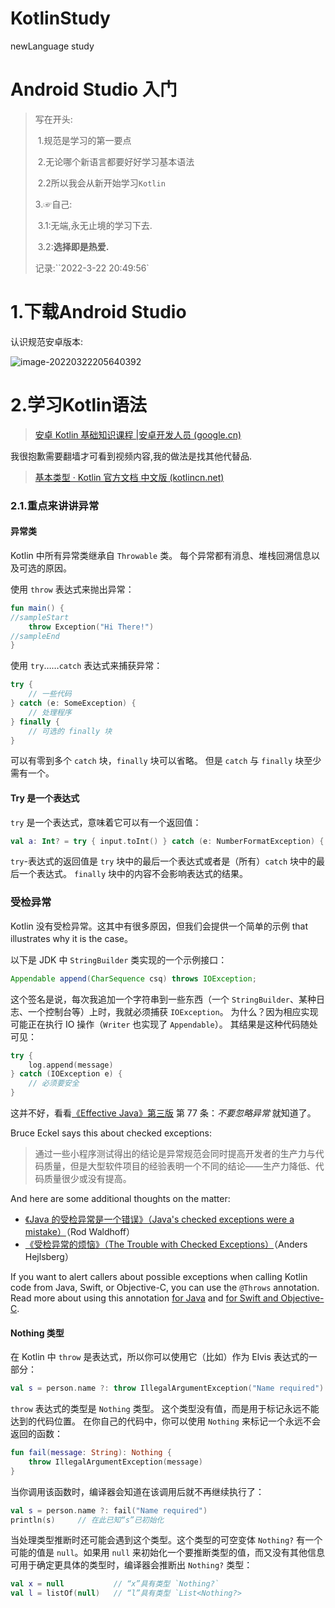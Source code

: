 # KotlinStudy
newLanguage study
# Android Studio 入门

> 写在开头:
>
> ​		1.规范是学习的第一要点
>
> ​		2.无论哪个新语言都要好好学习基本语法
>
> ​				2.2所以我会从新开始学习`Kotlin`
>
> 3.☞自己:
>
> ​		3.1:无端,永无止境的学习下去.
>
> ​		3.2:**选择即是热爱.**
>
> 记录:``2022-3-22 20:49:56`

# 1.下载Android Studio 

认识规范安卓版本:

![image-20220322205640392](https://gitee.com/jade_flute/stu-images/raw/master/image-20220322205640392.png)

# 2.学习Kotlin语法

> [安卓 Kotlin 基础知识课程 |安卓开发人员 (google.cn)](https://developer.android.google.cn/courses/android-basics-kotlin/course?hl=zh-cn)

我很抱歉需要翻墙才可看到视频内容,我的做法是找其他代替品.

> [基本类型 · Kotlin 官方文档 中文版 (kotlincn.net)](https://book.kotlincn.net/text/basic-types.html#字符串模板)

### 2.1.重点来讲讲异常

#### 异常类

Kotlin 中所有异常类继承自 `Throwable` 类。 每个异常都有消息、堆栈回溯信息以及可选的原因。

使用 `throw` 表达式来抛出异常：

```kotlin
fun main() {
//sampleStart
    throw Exception("Hi There!")
//sampleEnd
}
```

使用 `try`……`catch` 表达式来捕获异常：

```kotlin
try {
    // 一些代码
} catch (e: SomeException) {
    // 处理程序
} finally {
    // 可选的 finally 块
}
```

可以有零到多个 `catch` 块，`finally` 块可以省略。 但是 `catch` 与 `finally` 块至少需有一个。

#### Try 是一个表达式

`try` 是一个表达式，意味着它可以有一个返回值：

```kotlin
val a: Int? = try { input.toInt() } catch (e: NumberFormatException) { null }
```

`try`-表达式的返回值是 `try` 块中的最后一个表达式或者是（所有）`catch` 块中的最后一个表达式。 `finally` 块中的内容不会影响表达式的结果。

### 受检异常

Kotlin 没有受检异常。这其中有很多原因，但我们会提供一个简单的示例 that illustrates why it is the case。

以下是 JDK 中 `StringBuilder` 类实现的一个示例接口：

```java
Appendable append(CharSequence csq) throws IOException;
```

这个签名是说，每次我追加一个字符串到一些东西（一个 `StringBuilder`、某种日志、一个控制台等）上时，我就必须捕获 `IOException`。 为什么？因为相应实现可能正在执行 IO 操作（`Writer` 也实现了 `Appendable`）。 其结果是这种代码随处可见：

```kotlin
try {
    log.append(message)
} catch (IOException e) {
    // 必须要安全
}
```

这并不好，看看[《Effective Java》第三版](https://www.oracle.com/technetwork/java/effectivejava-136174.html) 第 77 条：*不要忽略异常* 就知道了。

Bruce Eckel says this about checked exceptions:

> 通过一些小程序测试得出的结论是异常规范会同时提高开发者的生产力与代码质量，但是大型软件项目的经验表明一个不同的结论——生产力降低、代码质量很少或没有提高。

And here are some additional thoughts on the matter:

- [《Java 的受检异常是一个错误》（Java's checked exceptions were a mistake）](https://radio-weblogs.com/0122027/stories/2003/04/01/JavasCheckedExceptionsWereAMistake.html)（Rod Waldhoff）
- [《受检异常的烦恼》（The Trouble with Checked Exceptions）](https://www.artima.com/intv/handcuffs.html)（Anders Hejlsberg）

If you want to alert callers about possible exceptions when calling Kotlin code from Java, Swift, or Objective-C, you can use the `@Throws` annotation. Read more about using this annotation [for Java](https://book.kotlincn.net/text/java-to-kotlin-interop.html#受检异常) and [for Swift and Objective-C](https://book.kotlincn.net/text/native-objc-interop.html#errors-and-exceptions).

#### Nothing 类型

在 Kotlin 中 `throw` 是表达式，所以你可以使用它（比如）作为 Elvis 表达式的一部分：

```kotlin
val s = person.name ?: throw IllegalArgumentException("Name required")
```

`throw` 表达式的类型是 `Nothing` 类型。 这个类型没有值，而是用于标记永远不能达到的代码位置。 在你自己的代码中，你可以使用 `Nothing` 来标记一个永远不会返回的函数：

```kotlin
fun fail(message: String): Nothing {
    throw IllegalArgumentException(message)
}
```

当你调用该函数时，编译器会知道在该调用后就不再继续执行了：

```kotlin
val s = person.name ?: fail("Name required")
println(s)     // 在此已知“s”已初始化
```

当处理类型推断时还可能会遇到这个类型。这个类型的可空变体 `Nothing?` 有一个可能的值是 `null`。如果用 `null` 来初始化一个要推断类型的值，而又没有其他信息可用于确定更具体的类型时，编译器会推断出 `Nothing?` 类型：

```kotlin
val x = null           // “x”具有类型 `Nothing?`
val l = listOf(null)   // “l”具有类型 `List<Nothing?>
```


